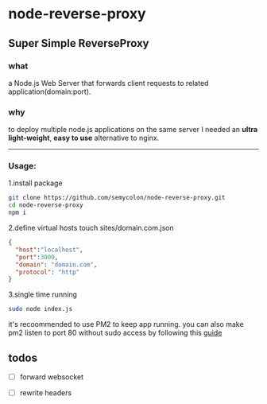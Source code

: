# node-reverse-proxy

## Super Simple ReverseProxy

### what
a Node.js Web Server that forwards client requests to related application(domain:port).

### why
to deploy multiple node.js applications on the same server I needed an  **ultra light-weight**, **easy to use** alternative to nginx.

---

### Usage:
1.install package
```bash
git clone https://github.com/semycolon/node-reverse-proxy.git
cd node-reverse-proxy
npm i
```

2.define virtual hosts
touch sites/domain.com.json
```json
{
  "host":"localhost",
  "port":3000,
  "domain": "domain.com",
  "protocol": "http"
}
```

3.single time running
```bash
sudo node index.js
```

it's recoommended to use PM2 to keep app running. you can also make pm2 listen to port 80 without sudo access by following this [guide](https://pm2.keymetrics.io/docs/usage/specifics/) 

## todos
- [ ] forward websocket
- [ ] rewrite headers

